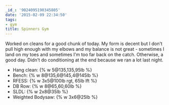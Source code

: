 ```yaml
---
_id_: '9024095190345805'
date: '2015-02-09 22:34:50'
tags:
- gym
title: Spinners Gym
---
```


Worked on cleans for a good chunk of today. My form is decent but I don't pull high enough with my elbows and my balance is not great - sometimes I land on
my toes and sometimes I'm too far back on the catch. Otherwise, a good day. Didn't do conditioning at the end because we ran a lot last night.

- Hang clean: {% w 5@135,135,95lb %}
- Bench: {% w 8@135,6@145,4@145lb %}
- RFESS: {% w 3x5@100lb rgt, 65lb lft %}
- DB Row: {% w 8@65,60,60lb %}
- SLDL: {% w 2x8@35lb %}
- Weighted Bodysaw: {% w 3x6@25lb %}
